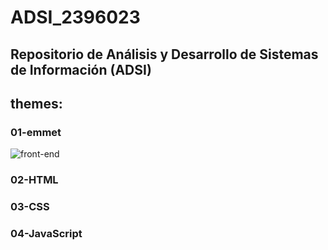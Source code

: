 # ADSI_2396023

## Repositorio de Análisis y Desarrollo de Sistemas de Información (ADSI)

## themes:

### 01-emmet

![front-end](https://www.datocms-assets.com/14946/1590690720-frontend-and-backend-frameworks.png)

### 02-HTML

### 03-CSS

### 04-JavaScript
